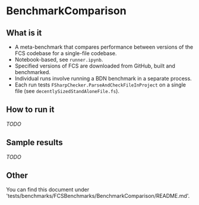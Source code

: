 ﻿# BenchmarkComparison

## What is it

* A meta-benchmark that compares performance between versions of the FCS codebase for a single-file codebase.
* Notebook-based, see `runner.ipynb`.
* Specified versions of FCS are downloaded from GitHub, built and benchmarked.
* Individual runs involve running a BDN benchmark in a separate process.
* Each run tests `FSharpChecker.ParseAndCheckFileInProject` on a single file (see `decentlySizedStandAloneFile.fs`).

## How to run it

*TODO*

## Sample results

*TODO*

## Other

You can find this document under 'tests/benchmarks/FCSBenchmarks/BenchmarkComparison/README.md'.